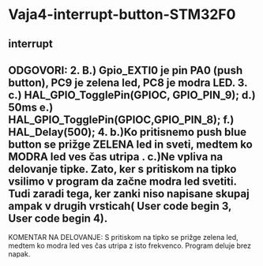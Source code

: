 # Vaja4-interrupt-button-STM32F0
interrupt 
--------------------------------------------------
ODGOVORI:
2. B.)  Gpio_EXTI0 je pin PA0 (push button), PC9 je zelena led, PC8 je modra LED.
3. c.)  HAL_GPIO_TogglePin(GPIOC, GPIO_PIN_9);
d.)  50ms
e.)  HAL_GPIO_TogglePin(GPIOC,GPIO_PIN_8);
f.)  HAL_Delay(500);
4. b.)Ko pritisnemo push blue button se prižge ZELENA led in sveti, medtem ko MODRA led ves čas utripa .
c.)Ne vpliva na delovanje tipke.  Zato, ker s pritiskom na tipko vsilimo v program da začne modra led svetiti. Tudi zaradi tega, ker zanki niso napisane skupaj ampak v drugih vrsticah( User code begin 3, User code begin 4).
--------------------------------------------------
KOMENTAR NA DELOVANJE:
S pritiskom na tipko se prižge zelena led, medtem ko modra led ves čas utripa z isto frekvenco. Program deluje brez napak.
